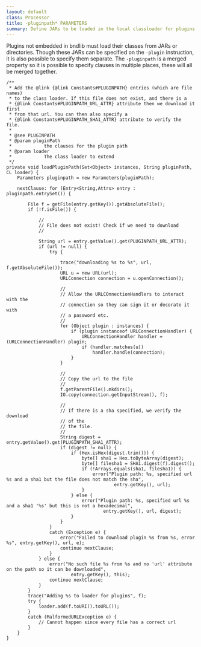 ```yaml
---
layout: default
class: Processor
title: -pluginpath* PARAMETERS 
summary: Define JARs to be loaded in the local classloader for plugins. 
---
```


Plugins not embedded in bndlib must load their classes from JARs or directories. Though these JARs can be specified on the `-plugin` instruction, it is also possible to specify them separate. The `-pluginpath` is a merged property so it is possible to specify clauses in multiple places, these will all be merged together.





	/**
	 * Add the @link {@link Constants#PLUGINPATH} entries (which are file names)
	 * to the class loader. If this file does not exist, and there is a
	 * {@link Constants#PLUGINPATH_URL_ATTR} attribute then we download it first
	 * from that url. You can then also specify a
	 * {@link Constants#PLUGINPATH_SHA1_ATTR} attribute to verify the file.
	 * 
	 * @see PLUGINPATH
	 * @param pluginPath
	 *            the clauses for the plugin path
	 * @param loader
	 *            The class loader to extend
	 */
	private void loadPluginPath(Set<Object> instances, String pluginPath, CL loader) {
		Parameters pluginpath = new Parameters(pluginPath);

		nextClause: for (Entry<String,Attrs> entry : pluginpath.entrySet()) {

			File f = getFile(entry.getKey()).getAbsoluteFile();
			if (!f.isFile()) {

				//
				// File does not exist! Check if we need to download
				//

				String url = entry.getValue().get(PLUGINPATH_URL_ATTR);
				if (url != null) {
					try {

						trace("downloading %s to %s", url, f.getAbsoluteFile());
						URL u = new URL(url);
						URLConnection connection = u.openConnection();

						//
						// Allow the URLCOnnectionHandlers to interact with the
						// connection so they can sign it or decorate it with
						// a password etc.
						//
						for (Object plugin : instances) {
							if (plugin instanceof URLConnectionHandler) {
								URLConnectionHandler handler = (URLConnectionHandler) plugin;
								if (handler.matches(u))
									handler.handle(connection);
							}
						}

						//
						// Copy the url to the file
						//
						f.getParentFile().mkdirs();
						IO.copy(connection.getInputStream(), f);

						//
						// If there is a sha specified, we verify the download
						// of the
						// the file.
						//
						String digest = entry.getValue().get(PLUGINPATH_SHA1_ATTR);
						if (digest != null) {
							if (Hex.isHex(digest.trim())) {
								byte[] sha1 = Hex.toByteArray(digest);
								byte[] filesha1 = SHA1.digest(f).digest();
								if (!Arrays.equals(sha1, filesha1)) {
									error("Plugin path: %s, specified url %s and a sha1 but the file does not match the sha",
											entry.getKey(), url);
								}
							} else {
								error("Plugin path: %s, specified url %s and a sha1 '%s' but this is not a hexadecimal",
										entry.getKey(), url, digest);
							}
						}
					}
					catch (Exception e) {
						error("Failed to download plugin %s from %s, error %s", entry.getKey(), url, e);
						continue nextClause;
					}
				} else {
					error("No such file %s from %s and no 'url' attribute on the path so it can be downloaded",
							entry.getKey(), this);
					continue nextClause;
				}
			}
			trace("Adding %s to loader for plugins", f);
			try {
				loader.add(f.toURI().toURL());
			}
			catch (MalformedURLException e) {
				// Cannot happen since every file has a correct url
			}
		}
	}
